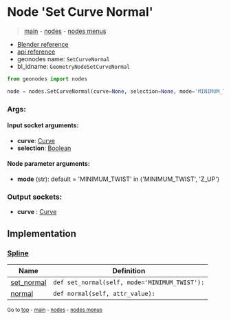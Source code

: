 # Node 'Set Curve Normal'

> [main](../structure.md) - [nodes](nodes.md) - [nodes menus](nodes_menus.md)

- [Blender reference](https://docs.blender.org/manual/en/latest/modeling/geometry_nodes/curve/set_curve_normal.html)
- [api reference](https://docs.blender.org/api/current/bpy.types.GeometryNodeSetCurveNormal.html)
- geonodes name: `SetCurveNormal`
- bl_idname: `GeometryNodeSetCurveNormal`

```python
from geonodes import nodes

node = nodes.SetCurveNormal(curve=None, selection=None, mode='MINIMUM_TWIST')
```

### Args:

#### Input socket arguments:

- **curve**: [Curve](Curve.md)
- **selection**: [Boolean](Boolean.md)

#### Node parameter arguments:

- **mode** (str): default = 'MINIMUM_TWIST' in ('MINIMUM_TWIST', 'Z_UP')

### Output sockets:

- **curve** : [Curve](Curve.md)

## Implementation

### [Spline](Spline.md)

| Name | Definition |
|------|------------|
 | [set_normal](Spline.md#set_normal) | `def set_normal(self, mode='MINIMUM_TWIST'):` |
 | [normal](Spline.md#normal) | `def normal(self, attr_value):` |

<sub>Go to [top](#node-Set-Curve-Normal) - [main](../structure.md) - [nodes](nodes.md) - [nodes menus](nodes_menus.md)</sub>

